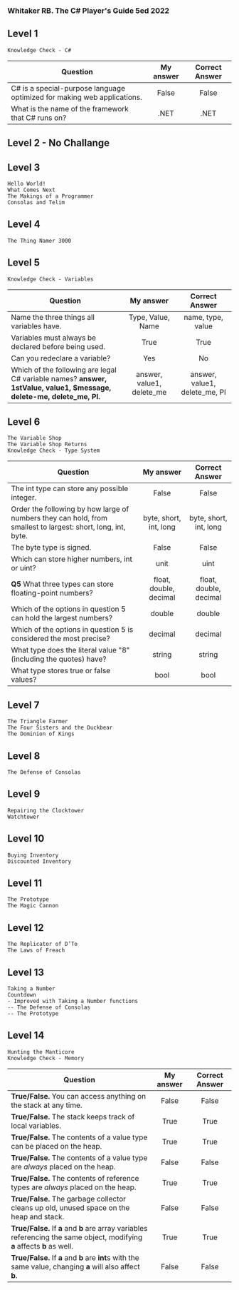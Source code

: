### Whitaker RB. The C# Player's Guide 5ed 2022

## Level 1
    Knowledge Check - C#
| Question | My answer | Correct Answer |
| --- | :---: | :---: |
| C# is a special-purpose language optimized for making web applications. | False | False |
| What is the name of the framework that C# runs on? | .NET | .NET |

## Level 2 - No Challange

## Level 3
    Hello World!
 	What Comes Next
    The Makings of a Programmer
    Consolas and Telim

## Level 4
    The Thing Namer 3000

## Level 5
    Knowledge Check - Variables
| Question | My answer | Correct Answer |
| --- | :---: | :---: |
| Name the three things all variables have. | Type, Value, Name | name, type, value |
| Variables must always be declared before being used. | True | True |
| Can you redeclare a variable? | Yes | No |
| Which of the following are legal C# variable names? **answer, 1stValue, value1, $message, delete-me, delete_me, PI.** | answer, value1, delete_me | answer, value1, delete_me, PI |

## Level 6
    The Variable Shop
    The Variable Shop Returns
    Knowledge Check - Type System
| Question | My answer | Correct Answer |
| --- | :---: | :---: |
| The int type can store any possible integer. | False | False |
| Order the following by how large of numbers they can hold, from smallest to largest: short, long, int, byte. | byte, short, int, long | byte, short, int, long |
| The byte type is signed. | False | False |
| Which can store higher numbers, int or uint? | unit | uint |
| **Q5** What three types can store floating-point numbers? | float, double, decimal | float, double, decimal |
| Which of the options in question 5 can hold the largest numbers? | double | double |
| Which of the options in question 5 is considered the most precise? | decimal | decimal |
| What type does the literal value "8" (including the quotes) have? | string | string |
| What type stores true or false values? | bool | bool |

## Level 7
    The Triangle Farmer
    The Four Sisters and the Duckbear
 	The Dominion of Kings

## Level 8
    The Defense of Consolas

## Level 9
    Repairing the Clocktower
    Watchtower

## Level 10
    Buying Inventory
    Discounted Inventory

## Level 11
    The Prototype
    The Magic Cannon

## Level 12
    The Replicator of D’To
    The Laws of Freach

## Level 13
    Taking a Number
    Countdown
    - Improved with Taking a Number functions
    -- The Defense of Consolas
    -- The Prototype

## Level 14
    Hunting the Manticore
    Knowledge Check - Memory
| Question | My answer | Correct Answer |
| --- | :---: | :---: |
| **True/False.** You can access anything on the stack at any time. | False | False |
| **True/False.** The stack keeps track of local variables. | True | True |
| **True/False.** The contents of a value type can be placed on the heap. | True | True |
| **True/False.** The contents of a value type are _always_ placed on the heap. | False | False |
| **True/False.** The contents of reference types are _always_ placed on the heap. | True | True |
| **True/False.** The garbage collector cleans up old, unused space on the heap and stack. | False | False |
| **True/False.** If **a** and **b** are array variables referencing the same object, modifying **a** affects **b** as well. | True | True |
| **True/False.** If **a** and **b** are **int**s with the same value, changing **a** will also affect **b**. | False | False |